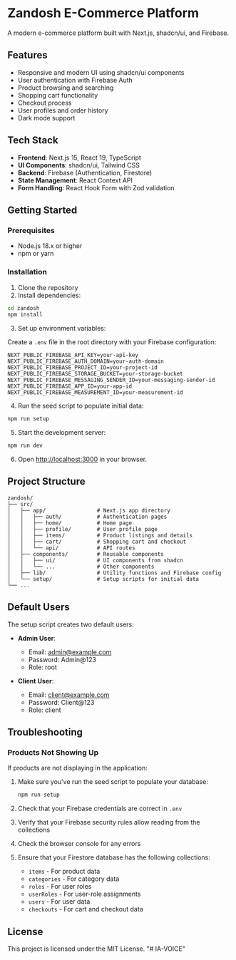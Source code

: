 # Zandosh E-Commerce Platform

A modern e-commerce platform built with Next.js, shadcn/ui, and Firebase.

## Features

- Responsive and modern UI using shadcn/ui components
- User authentication with Firebase Auth
- Product browsing and searching
- Shopping cart functionality
- Checkout process
- User profiles and order history
- Dark mode support

## Tech Stack

- **Frontend**: Next.js 15, React 19, TypeScript
- **UI Components**: shadcn/ui, Tailwind CSS
- **Backend**: Firebase (Authentication, Firestore)
- **State Management**: React Context API
- **Form Handling**: React Hook Form with Zod validation

## Getting Started

### Prerequisites

- Node.js 18.x or higher
- npm or yarn

### Installation

1. Clone the repository
2. Install dependencies:

```bash
cd zandosh
npm install
```

3. Set up environment variables:

Create a `.env` file in the root directory with your Firebase configuration:

```
NEXT_PUBLIC_FIREBASE_API_KEY=your-api-key
NEXT_PUBLIC_FIREBASE_AUTH_DOMAIN=your-auth-domain
NEXT_PUBLIC_FIREBASE_PROJECT_ID=your-project-id
NEXT_PUBLIC_FIREBASE_STORAGE_BUCKET=your-storage-bucket
NEXT_PUBLIC_FIREBASE_MESSAGING_SENDER_ID=your-messaging-sender-id
NEXT_PUBLIC_FIREBASE_APP_ID=your-app-id
NEXT_PUBLIC_FIREBASE_MEASUREMENT_ID=your-measurement-id
```

4. Run the seed script to populate initial data:

```bash
npm run setup
```

5. Start the development server:

```bash
npm run dev
```

6. Open [http://localhost:3000](http://localhost:3000) in your browser.

## Project Structure

```
zandosh/
├── src/
│   ├── app/                # Next.js app directory
│   │   ├── auth/           # Authentication pages
│   │   ├── home/           # Home page
│   │   ├── profile/        # User profile page
│   │   ├── items/          # Product listings and details
│   │   ├── cart/           # Shopping cart and checkout
│   │   └── api/            # API routes
│   ├── components/         # Reusable components
│   │   ├── ui/             # UI components from shadcn
│   │   └── ...             # Other components
│   ├── lib/                # Utility functions and Firebase config
│   └── setup/              # Setup scripts for initial data
└── ...
```

## Default Users

The setup script creates two default users:

- **Admin User**:
  - Email: admin@example.com
  - Password: Admin@123
  - Role: root

- **Client User**:
  - Email: client@example.com
  - Password: Client@123
  - Role: client

## Troubleshooting

### Products Not Showing Up

If products are not displaying in the application:

1. Make sure you've run the seed script to populate your database:
   ```bash
   npm run setup
   ```

2. Check that your Firebase credentials are correct in `.env`

3. Verify that your Firebase security rules allow reading from the collections

4. Check the browser console for any errors

5. Ensure that your Firestore database has the following collections:
   - `items` - For product data
   - `categories` - For category data
   - `roles` - For user roles
   - `userRoles` - For user-role assignments
   - `users` - For user data
   - `checkouts` - For cart and checkout data

## License

This project is licensed under the MIT License.
"# IA-VOICE"  
